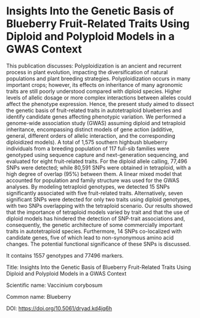 # Insights Into the Genetic Basis of Blueberry Fruit-Related Traits Using Diploid and Polyploid Models in a GWAS Context

This publication discusses: Polyploidization is an ancient and recurrent process in plant evolution, impacting the diversification of natural populations and plant breeding strategies. Polyploidization occurs in many important crops; however, its effects on inheritance of many agronomic traits are still poorly understood compared with diploid species. Higher levels of allelic dosage or more complex interactions between alleles could affect the phenotype expression. Hence, the present study aimed to dissect the genetic basis of fruit-related traits in autotetraploid blueberries and identify candidate genes affecting phenotypic variation. We performed a genome-wide association study (GWAS) assuming diploid and tetraploid inheritance, encompassing distinct models of gene action (additive, general, different orders of allelic interaction, and the corresponding diploidized models). A total of 1,575 southern highbush blueberry individuals from a breeding population of 117 full-sib families were genotyped using sequence capture and next-generation sequencing, and evaluated for eight fruit-related traits. For the diploid allele calling, 77,496 SNPs were detected; while 80,591 SNPs were obtained in tetraploid, with a high degree of overlap (95%) between them. A linear mixed model that accounted for population and family structure was used for the GWAS analyses. By modeling tetraploid genotypes, we detected 15 SNPs significantly associated with five fruit-related traits. Alternatively, seven significant SNPs were detected for only two traits using diploid genotypes, with two SNPs overlapping with the tetraploid scenario. Our results showed that the importance of tetraploid models varied by trait and that the use of diploid models has hindered the detection of SNP-trait associations and, consequently, the genetic architecture of some commercially important traits in autotetraploid species. Furthermore, 14 SNPs co-localized with candidate genes, five of which lead to non-synonymous amino acid changes. The potential functional significance of these SNPs is discussed.

It contains 1557 genotypes and 77496 markers.

Title: Insights Into the Genetic Basis of Blueberry Fruit-Related Traits Using Diploid and Polyploid Models in a GWAS Context

Scientific name: Vaccinium corybosum

Common name: Blueberry

DOI: https://doi.org/10.5061/dryad.kd4jq6h


